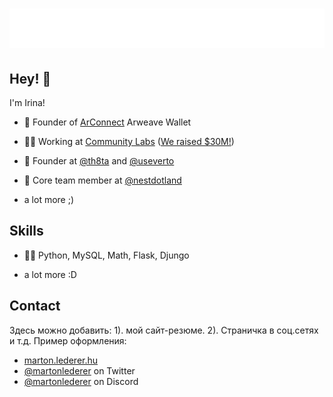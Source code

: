 <h1 align="center">
  <img src="https://raw.githubusercontent.com/YugayIrina/YugayIrina/master/name.svg" alt="Yugay Irina" />
</h1>

## Hey! 👋
I'm Irina!

- 🦔 Founder of [ArConnect](https://arconnect.io) Arweave Wallet

- 👨‍💻 Working at [Community Labs](https://communitylabs.com) ([We raised $30M!](https://www.bloomberg.com/news/articles/2022-09-08/teenage-founder-raises-30-million-for-crypto-startup-community-labs?utm_medium=email&utm_source=newsletter&utm_term=220908&utm_campaign=author_22684653#xj4y7vzkg&leadSource=uverify%20wall))

- 🧭 Founder at [@th8ta](https://github.com/th8ta) and [@useverto](https://github.com/useverto)

- 👥 Core team member at [@nestdotland](https://github.com/nestdotland)

+ a lot more ;)

## Skills
- 👨‍💻 Python, MySQL, Math, Flask, Djungo
+ a lot more :D

## Contact
Здесь можно добавить:
1). мой сайт-резюме.
2). Страничка в соц.сетях и т.д.
Пример оформления:
- [marton.lederer.hu](https://marton.lederer.hu)
- [@martonlederer](https://twitter.com/martonlederer) on Twitter
- [@martonlederer](./) on Discord
